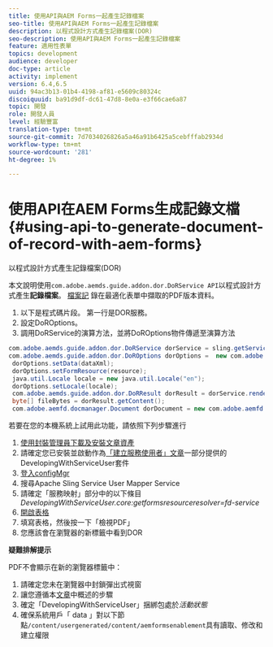 ```yaml
---
title: 使用API與AEM Forms一起產生記錄檔案
seo-title: 使用API與AEM Forms一起產生記錄檔案
description: 以程式設計方式產生記錄檔案(DOR)
seo-description: 使用API與AEM Forms一起產生記錄檔案
feature: 適用性表單
topics: development
audience: developer
doc-type: article
activity: implement
version: 6.4,6.5
uuid: 94ac3b13-01b4-4198-af81-e5609c80324c
discoiquuid: ba91d9df-dc61-47d8-8e0a-e3f66cae6a87
topic: 開發
role: 開發人員
level: 經驗豐富
translation-type: tm+mt
source-git-commit: 7d7034026826a5a46a91b6425a5cebfffab2934d
workflow-type: tm+mt
source-wordcount: '281'
ht-degree: 1%

---
```



# 使用API在AEM Forms生成記錄文檔{#using-api-to-generate-document-of-record-with-aem-forms}

以程式設計方式產生記錄檔案(DOR)

本文說明使用`com.adobe.aemds.guide.addon.dor.DoRService API`以程式設計方式產生&#x200B;**記錄檔案**。 [檔案記](https://docs.adobe.com/content/help/en/experience-manager-65/forms/adaptive-forms-advanced-authoring/generate-document-of-record-for-non-xfa-based-adaptive-forms.html) 錄在最適化表單中擷取的PDF版本資料。

1. 以下是程式碼片段。 第一行是DOR服務。
1. 設定DoROptions。
1. 調用DoRService的演算方法，並將DoROptions物件傳遞至演算方法

```java
com.adobe.aemds.guide.addon.dor.DoRService dorService = sling.getService(com.adobe.aemds.guide.addon.dor.DoRService.class);
com.adobe.aemds.guide.addon.dor.DoROptions dorOptions =  new com.adobe.aemds.guide.addon.dor.DoROptions();
 dorOptions.setData(dataXml);
 dorOptions.setFormResource(resource);
 java.util.Locale locale = new java.util.Locale("en");
 dorOptions.setLocale(locale);
 com.adobe.aemds.guide.addon.dor.DoRResult dorResult = dorService.render(dorOptions);
 byte[] fileBytes = dorResult.getContent();
 com.adobe.aemfd.docmanager.Document dorDocument = new com.adobe.aemfd.docmanager.Document(fileBytes);
```

若要在您的本機系統上試用此功能，請依照下列步驟進行

1. [使用封裝管理員下載及安裝文章資產](assets/dor-with-api.zip)
1. 請確定您已安裝並啟動作為[「建立服務使用者」文章](service-user-tutorial-develop.md)一部分提供的DevelopingWithServiceUser套件
1. [登入configMgr](http://localhost:4502/system/console/configMgr)
1. 搜尋Apache Sling Service User Mapper Service
1. 請確定「服務映射」部分中的以下條目&#x200B;_DevelopingWithServiceUser.core:getformsresourceresolver=fd-service_
1. [開啟表格](http://localhost:4502/content/dam/formsanddocuments/sandbox/1201-borrower-payments/jcr:content?wcmmode=disabled)
1. 填寫表格，然後按一下「檢視PDF」
1. 您應該會在瀏覽器的新標籤中看到DOR


**疑難排解提示**

PDF不會顯示在新的瀏覽器標籤中：

1. 請確定您未在瀏覽器中封鎖彈出式視窗
1. 讓您遵循本[文章](service-user-tutorial-develop.md)中概述的步驟
1. 確定「DevelopingWithServiceUser」捆綁包處於&#x200B;*活動狀態*
1. 確保系統用戶「 data 」對以下節點`/content/usergenerated/content/aemformsenablement`具有讀取、修改和建立權限

